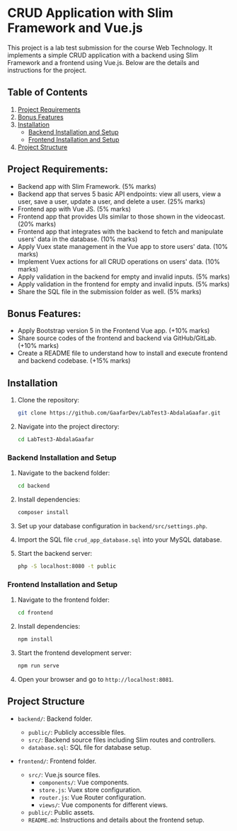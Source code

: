 # CRUD Application with Slim Framework and Vue.js

This project is a lab test submission for the course Web Technology. It implements a simple CRUD application with a backend using Slim Framework and a frontend using Vue.js. Below are the details and instructions for the project.

## Table of Contents
1. [Project Requirements](#project-requirements)
2. [Bonus Features](#bonus-features)
3. [Installation](#installation)
   - [Backend Installation and Setup](#backend-installation-and-setup)
   - [Frontend Installation and Setup](#frontend-installation-and-setup)
4. [Project Structure](#project-structure)

## Project Requirements:
- Backend app with Slim Framework. (5% marks)
- Backend app that serves 5 basic API endpoints: view all users, view a user, save a user, update a user, and delete a user. (25% marks)
- Frontend app with Vue JS. (5% marks)
- Frontend app that provides UIs similar to those shown in the videocast. (20% marks)
- Frontend app that integrates with the backend to fetch and manipulate users' data in the database. (10% marks)
- Apply Vuex state management in the Vue app to store users' data. (10% marks)
- Implement Vuex actions for all CRUD operations on users' data. (10% marks)
- Apply validation in the backend for empty and invalid inputs. (5% marks)
- Apply validation in the frontend for empty and invalid inputs. (5% marks)
- Share the SQL file in the submission folder as well. (5% marks)

## Bonus Features:
- Apply Bootstrap version 5 in the Frontend Vue app. (+10% marks)
- Share source codes of the frontend and backend via GitHub/GitLab. (+10% marks)
- Create a README file to understand how to install and execute frontend and backend codebase. (+15% marks)

## Installation

1. Clone the repository:
    ```bash
    git clone https://github.com/GaafarDev/LabTest3-AbdalaGaafar.git
    ```

2. Navigate into the project directory:
    ```bash
    cd LabTest3-AbdalaGaafar
    ```

### Backend Installation and Setup

1. Navigate to the backend folder:
    ```bash
    cd backend
    ```

2. Install dependencies:
    ```bash
    composer install
    ```

3. Set up your database configuration in `backend/src/settings.php`.

4. Import the SQL file `crud_app_database.sql` into your MySQL database.

5. Start the backend server:
    ```bash
    php -S localhost:8080 -t public
    ```

### Frontend Installation and Setup

1. Navigate to the frontend folder:
    ```bash
    cd frontend
    ```

2. Install dependencies:
    ```bash
    npm install
    ```

3. Start the frontend development server:
    ```bash
    npm run serve
    ```

4. Open your browser and go to `http://localhost:8081`.

## Project Structure

- `backend/`: Backend folder.
  - `public/`: Publicly accessible files.
  - `src/`: Backend source files including Slim routes and controllers.
  - `database.sql`: SQL file for database setup.

- `frontend/`: Frontend folder.
  - `src/`: Vue.js source files.
    - `components/`: Vue components.
    - `store.js`: Vuex store configuration.
    - `router.js`: Vue Router configuration.
    - `views/`: Vue components for different views.
  - `public/`: Public assets.
  - `README.md`: Instructions and details about the frontend setup.
